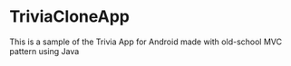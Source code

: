 # TriviaCloneApp
This is a sample of the Trivia App for Android made with old-school MVC pattern using Java
